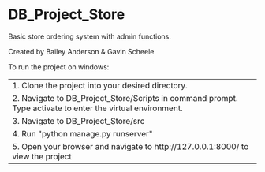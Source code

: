 # DB_Project_Store
Basic store ordering system with admin functions.

Created by Bailey Anderson & Gavin Scheele

To run the project on windows:
<table>
<tr><td>
1. Clone the project into your desired directory.
</td></tr>
<tr><td>
2. Navigate to DB_Project_Store/Scripts in command prompt. Type activate to enter the virtual environment.
</td></tr>
<tr><td>
3. Navigate to DB_Project_Store/src
</td></tr>
<tr><td>
4. Run "python manage.py runserver"
</td></tr>
<tr><td>
5. Open your browser and navigate to http://127.0.0.1:8000/ to view the project
</td></tr>
</table>
